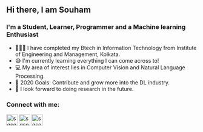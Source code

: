 ## Hi there, I am Souham 

### I'm a Student, Learner, Programmer and a Machine learning Enthusiast
- 👨🏼‍🎓 I have completed my Btech in Information Technology from Institute of Engineering and Management, Kolkata.
- 😅 I'm currently learning everything I can come across to! 
- 💻 My area of interest lies in Computer Vision and Natural Language Processing.
- 🥅 2020 Goals: Contribute and grow more into the DL industry.
- 📝 I look forward to doing research in the future.


### Connect with me:
[<img align="left" alt="sgsouham | LinkedIn" width="30px" src="https://img.icons8.com/fluent/48/000000/linkedin-2.png"/>](https://www.linkedin.com/in/sg-souham/)

[<img align="left" alt="sgsouham | LinkedIn" width="30px" src="https://img.icons8.com/fluent/48/000000/github.png"/>](https://github.com/Sgsouham)

[<img align="left" alt="sgsouham | LinkedIn" width="30px" src="https://img.icons8.com/cute-clipart/64/000000/business-e-mail.png"/>](joe.sg123@gmail.com)





